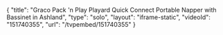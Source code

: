 {
    "title": "Graco Pack 'n Play Playard Quick Connect Portable Napper with Bassinet in Ashland",
    "type": "solo",
    "layout": "iframe-static",
    "videoId": "151740355",
    "url": "\/tvpembed\/151740355"
}
